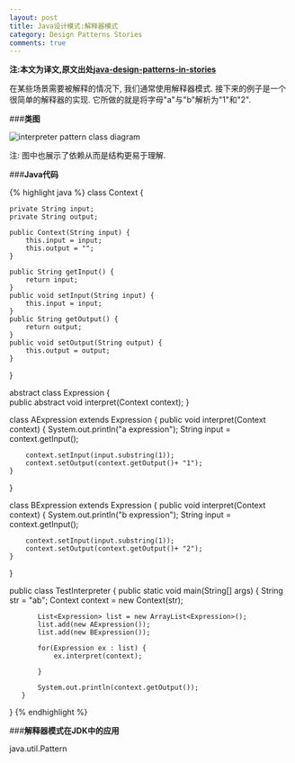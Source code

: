 ```yaml
---
layout: post
title: Java设计模式:解释器模式
category: Design Patterns Stories
comments: true
---
```


**注:本文为译文,原文出处[java-design-patterns-in-stories](http://www.programcreek.com/java-design-patterns-in-stories/)**

在某些场景需要被解释的情况下, 我们通常使用解释器模式. 接下来的例子是一个很简单的解释器的实现. 它所做的就是将字母"a"与"b"解析为"1"和"2".



###**类图**

<img class="alignleft size-full wp-image-7889" alt="interpreter pattern class diagram" src="http://www.programcreek.com/wp-content/uploads/2013/02/interpreter-pattern-class-diagram.jpg">

注: 图中也展示了依赖从而是结构更易于理解.

###**Java代码**

{% highlight java %}
class Context { 
 
    private String input; 
    private String output; 
 
    public Context(String input) { 
        this.input = input; 
        this.output = "";
    } 
 
    public String getInput() { 
        return input; 
    } 
    public void setInput(String input) { 
        this.input = input; 
    } 
    public String getOutput() { 
        return output; 
    } 
    public void setOutput(String output) { 
        this.output = output; 
    } 
}
 
abstract class Expression {    
    public abstract void interpret(Context context); 
}
 
class AExpression extends Expression { 
    public void interpret(Context context) { 
        System.out.println("a expression"); 
        String input = context.getInput(); 
 
        context.setInput(input.substring(1)); 
        context.setOutput(context.getOutput()+ "1"); 
    } 
 
}
 
class BExpression extends Expression { 
    public void interpret(Context context) { 
        System.out.println("b expression"); 
        String input = context.getInput(); 
 
        context.setInput(input.substring(1)); 
        context.setOutput(context.getOutput()+ "2"); 
    } 
}
 
public class TestInterpreter {
    public static void main(String[] args) { 
           String str = "ab"; 
           Context context = new Context(str); 
 
           List<Expression> list = new ArrayList<Expression>(); 
           list.add(new AExpression()); 
           list.add(new BExpression()); 
 
           for(Expression ex : list) { 
               ex.interpret(context); 
 
           } 
 
           System.out.println(context.getOutput()); 
       } 
}
{% endhighlight %}

###**解释器模式在JDK中的应用**

java.util.Pattern